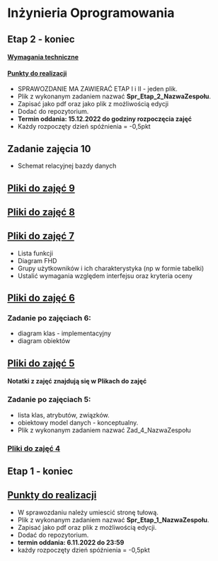 # Inżynieria Oprogramowania

## Etap 2 - koniec

#### [Wymagania techniczne](https://drive.google.com/file/d/1P1mtD4Ajjne-KhvVgurPI9I9cgG8r3XU/view?usp=share_link)


#### [Punkty do realizacji](https://drive.google.com/file/d/1ITasSV9l2TTseBSnl7-F7-w8P7DydLGD/view?usp=share_link)


- SPRAWOZDANIE MA ZAWIERAĆ ETAP I i II - jeden plik.
- Plik z wykonanym zadaniem nazwać **Spr_Etap_2_NazwaZespołu**. 
- Zapisać jako pdf oraz jako plik z możliwością edycji
- Dodać do repozytorium.
- **Termin oddania: 15.12.2022 do godziny rozpoczęcia zajęć**
- Każdy rozpoczęty dzień spóźnienia = -0,5pkt


## Zadanie zajęcia 10
- Schemat relacyjnej bazdy danych

## [Pliki do zajęć 9](https://drive.google.com/drive/folders/1tZwLWGgnuJ6PgsQzgk0wujuKcmaKjqlm?usp=share_link)


## [Pliki do zajęć 8](https://drive.google.com/drive/folders/1b7j1TTj2CNyVN-TvV9IwAG3psxpttCPW?usp=sharing)

## [Pliki do zajęć 7](https://drive.google.com/drive/folders/1NU1jB9fJjjonBuNynJRLHZijLDz5LqX0?usp=share_link)
- Lista funkcji 
- Diagram FHD
- Grupy użytkowników i ich charakterystyka (np w formie tabelki)
- Ustalić wymagania względem interfejsu oraz kryteria oceny

## [Pliki do zajęć 6](https://drive.google.com/drive/folders/14UEDpeBJ8UoVwSHe9sRNPjkx5e2vIJEX?usp=sharing)
### Zadanie po zajęciach 6:
- diagram klas - implementacyjny
- diagram obiektów 

## [Pliki do zajęć 5](https://drive.google.com/drive/folders/1C8wZYiYghINdtimY4d8gH-_gZBWVgnYy?usp=share_link)
#### Notatki z zajęć znajdują się w Plikach do zajęć
### Zadanie po zajęciach 5:
- lista klas, atrybutów, związków.
- obiektowy model danych - konceptualny.
- Plik z wykonanym zadaniem nazwać Zad_4_NazwaZespołu

### [Pliki do zajęć 4](https://drive.google.com/drive/folders/1DbnnIB9qq1snhuoO76KqNReT16gCYRvr?usp=sharing)
## Etap 1 - koniec
## [Punkty do realizacji](Etap_1.pdf)

- W sprawozdaniu należy umiescić stronę tułową.
- Plik z wykonanym zadaniem nazwać **Spr_Etap_1_NazwaZespołu**. 
- Zapisać jako pdf oraz plik z możliwością edycji.
- Dodać do repozytorium.
- **termin oddania: 6.11.2022 do 23:59**
- każdy rozpoczęty dzień spóźnienia = -0,5pkt

